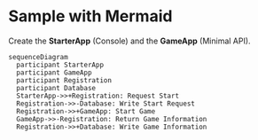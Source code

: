 # Sample with Mermaid

Create the **StarterApp** (Console) and the **GameApp** (Minimal API). 

```mermaid
sequenceDiagram
  participant StarterApp
  participant GameApp
  participant Registration
  participant Database
  StarterApp->>+Registration: Request Start
  Registration->>-Database: Write Start Request
  Registration->>+GameApp: Start Game
  GameApp->>-Registration: Return Game Information
  Registration->>+Database: Write Game Information
```
